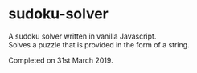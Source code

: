 # sudoku-solver
A sudoku solver written in vanilla Javascript.  
Solves a puzzle that is provided in the form of a string.

Completed on 31st March 2019.
